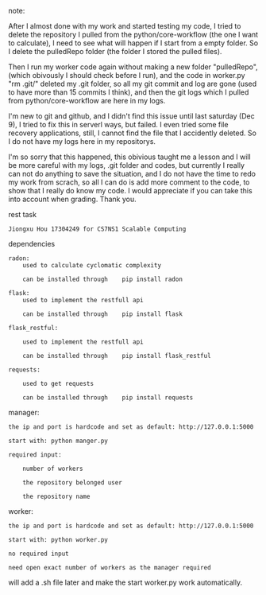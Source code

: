 note: 

After I almost done with my work and started testing my code, I tried to delete the repository I pulled from the python/core-workflow (the one I want to calculate), I need to see what will happen if I start from a empty folder. So I delete the pulledRepo folder (the folder I stored the pulled files).
	
Then I run my worker code again without making a new folder "pulledRepo", (which obivously I should check before I run), and the code in worker.py "rm .git/" deleted my .git folder, so all my git commit and log are gone (used to have more than 15 commits I think), and then the git logs which I pulled from python/core-workflow are here in my logs.
	
I'm new to git and github, and I didn't find this issue until last saturday (Dec 9), I tried to fix this in serverl ways, but failed. I even tried some file recovery applications, still, I cannot find the file that I accidently deleted. So I do not have my logs here in my repositorys.
	
I'm so sorry that this happened, this obivious taught me a lesson and I will be more careful with my logs, .git folder and codes, 
but currently I really can not do anything to save the situation, and I do not have the time to redo my work from scrach, so all I can 
do is add more comment to the code, to show that I really do know my code. I would appreciate if you can take this 
into account when grading. Thank you.



rest task

	Jiongxu Hou 17304249 for CS7NS1 Scalable Computing

dependencies

	radon: 
		used to calculate cyclomatic complexity
		
		can be installed through	pip install radon
		
	flask:
		used to implement the restfull api
		
		can be installed through	pip install flask
		
	flask_restful:
	
		used to implement the restfull api
		
		can be installed through	pip install flask_restful
		
	requests:
	
		used to get requests
		
		can be installed through	pip install requests

manager:

	the ip and port is hardcode and set as default: http://127.0.0.1:5000
	
	start with:	python manger.py
	
	required input:
	
		number of workers
		
		the repository belonged user
		
		the repository name
		
		
worker:

	the ip and port is hardcode and set as default: http://127.0.0.1:5000
	
	start with:	python worker.py
	
	no required input
	
	need open exact number of workers as the manager required
	
	
will add a .sh file later and make the start worker.py work automatically.
